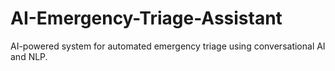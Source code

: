 # AI-Emergency-Triage-Assistant
AI-powered system for automated emergency triage using conversational AI and NLP.
